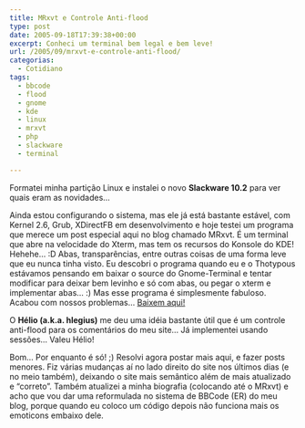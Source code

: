 ```yaml
---
title: MRxvt e Controle Anti-flood
type: post
date: 2005-09-18T17:39:38+00:00
excerpt: Conheci um terminal bem legal e bem leve!
url: /2005/09/mrxvt-e-controle-anti-flood/
categorias:
  - Cotidiano
tags:
  - bbcode
  - flood
  - gnome
  - kde
  - linux
  - mrxvt
  - php
  - slackware
  - terminal

---
```

Formatei minha partição Linux e instalei o novo **Slackware 10.2** para ver quais eram as novidades…

Ainda estou configurando o sistema, mas ele já está bastante estável, com Kernel 2.6, Grub, XDirectFB em desenvolvimento e hoje testei um programa que merece um post especial aqui no blog chamado MRxvt. É um terminal que abre na velocidade do Xterm, mas tem os recursos do Konsole do KDE! Hehehe… :D Abas, transparências, entre outras coisas de uma forma leve que eu nunca tinha visto. Eu descobri o programa quando eu e o Thotypous estávamos pensando em baixar o source do Gnome-Terminal e tentar modificar para deixar bem levinho e só com abas, ou pegar o xterm e implementar abas… :) Mas esse programa é simplesmente fabuloso. Acabou com nossos problemas… [Baixem aqui!][1]

O **Hélio (a.k.a. hlegius)** me deu uma idéia bastante útil que é um controle anti-flood para os comentários do meu site… Já implementei usando sessões… Valeu Hélio!

Bom… Por enquanto é só! ;) Resolvi agora postar mais aqui, e fazer posts menores. Fiz várias mudanças aí no lado direito do site nos últimos dias (e no meio também), deixando o site mais semântico além de mais atualizado e “correto”. Também atualizei a minha biografia (colocando até o MRxvt) e acho que vou dar uma reformulada no sistema de BBCode (ER) do meu blog, porque quando eu coloco um código depois não funciona mais os emoticons embaixo dele.

 [1]: http://materm.sourceforge.net
